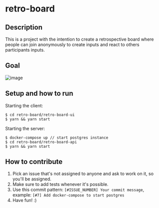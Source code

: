 # retro-board

## Description

This is a project with the intention to create a retrospective board where people can join anonymously to create inputs and react to others participants inputs.

## Goal

![image](https://user-images.githubusercontent.com/8400059/95148347-7026b200-0759-11eb-83b1-17ccaa0545e3.png)

## Setup and how to run

Starting the client:

```
$ cd retro-board/retro-board-ui
$ yarn && yarn start
```

Starting the server:

```
$ docker-compose up // start postgres instance
$ cd retro-board/retro-board-api
$ yarn && yarn start
```

## How to contribute

1. Pick an issue that's not assigned to anyone and ask to work on it, so you'll be assigned.
2. Make sure to add tests whenever it's possible.
3. Use this commit pattern: `[#ISSUE_NUMBER] Your commit message`, example: `[#7] Add docker-compose to start postgres`
4. Have fun! :)
